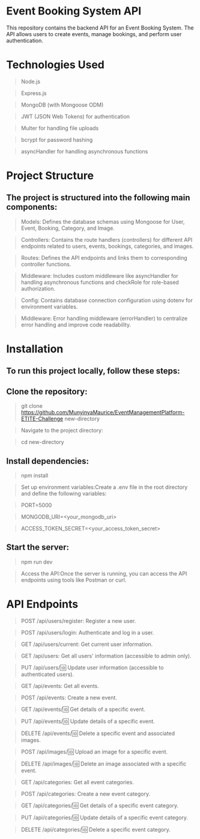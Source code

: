 # Event Booking System API
This repository contains the backend API for an Event Booking System. The API allows users to create events, manage bookings, and perform user authentication.

# Technologies Used
> Node.js

> Express.js

> MongoDB (with Mongoose ODM)

> JWT (JSON Web Tokens) for authentication

> Multer for handling file uploads

> bcrypt for password hashing

> asyncHandler for handling asynchronous functions

# Project Structure

## The project is structured into the following main components:

> Models: Defines the database schemas using Mongoose for User, Event, Booking, Category, and Image.

> Controllers: Contains the route handlers (controllers) for different API endpoints related to users, events, bookings, categories, and images.

> Routes: Defines the API endpoints and links them to corresponding controller functions.

> Middleware: Includes custom middleware like asyncHandler for handling asynchronous functions and checkRole for role-based authorization.

> Config: Contains database connection configuration using dotenv for environment variables.

> Middleware: Error handling middleware (errorHandler) to centralize error handling and improve code readability.

# Installation
## To run this project locally, follow these steps:

## Clone the repository:
> git clone https://github.com/MunyinyaMaurice/EventManagementPlatform-ETITE-Challenge new-directory

> Navigate to the project directory:

> cd new-directory
## Install dependencies:

> npm install

> Set up environment variables:Create a .env file in the root directory and define the following variables:

> PORT=5000

> MONGODB_URI=<your_mongodb_uri>

> ACCESS_TOKEN_SECRET=<your_access_token_secret>
## Start the server:

> npm run dev

> Access the API:Once the server is running, you can access the API endpoints using tools like Postman or curl.

# API Endpoints

> POST /api/users/register: Register a new user.

> POST /api/users/login: Authenticate and log in a user.

> GET /api/users/current: Get current user information.

> GET /api/users: Get all users' information (accessible to admin only).

> PUT /api/users/:id: Update user information (accessible to authenticated users).

> GET /api/events: Get all events.

> POST /api/events: Create a new event.

> GET /api/events/:id: Get details of a specific event.

> PUT /api/events/:id: Update details of a specific event.

> DELETE /api/events/:id: Delete a specific event and associated images.

> POST /api/images/:id: Upload an image for a specific event.

> DELETE /api/images/:id: Delete an image associated with a specific event.

> GET /api/categories: Get all event categories.

> POST /api/categories: Create a new event category.

> GET /api/categories/:id: Get details of a specific event category.

> PUT /api/categories/:id: Update details of a specific event category.

> DELETE /api/categories/:id: Delete a specific event category.
